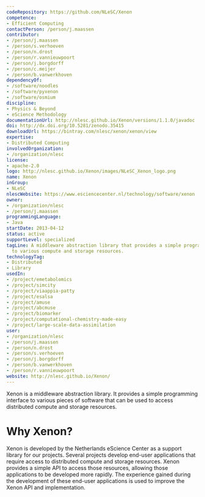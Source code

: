 ```yaml
---
codeRepository: https://github.com/NLeSC/Xenon
competence:
- Efficient Computing
contactPerson: /person/j.maassen
contributor:
- /person/j.maassen
- /person/s.verhoeven
- /person/n.drost
- /person/r.vannieuwpoort
- /person/j.borgdorff
- /person/c.meijer
- /person/b.vanwerkhoven
dependencyOf:
- /software/noodles
- /software/pyxenon
- /software/osmium
discipline:
- Physics & Beyond
- eScience Methodology
documentationUrl: http://nlesc.github.io/Xenon/versions/1.1.0/javadoc
doi: http://dx.doi.org/10.5281/zenodo.35415
downloadUrl: https://bintray.com/nlesc/xenon/xenon/view
expertise:
- Distributed Computing
involvedOrganization:
- /organization/nlesc
license:
- apache-2.0
logo: http://nlesc.github.io/Xenon/images/NLeSC_Xenon_logo.png
name: Xenon
inGroup:
- NLeSC
nlescWebsite: https://www.esciencecenter.nl/technology/software/xenon
owner:
- /organization/nlesc
- /person/j.maassen
programmingLanguage:
- Java
startDate: 2013-04-12
status: active
supportLevel: specialized
tagLine: A middleware abstraction library that provides a simple programming interface
  to various compute and storage resources.
technologyTag:
- Distributed
- Library
usedIn:
- /project/emetabolomics
- /project/simcity
- /project/viaappia-patty
- /project/esalsa
- /project/amuse
- /project/abcmuse
- /project/biomarker
- /project/computational-chemistry-made-easy
- /project/large-scale-data-assimilation
user:
- /organization/nlesc
- /person/j.maassen
- /person/n.drost
- /person/s.verhoeven
- /person/j.borgdorff
- /person/b.vanwerkhoven
- /person/r.vannieuwpoort
website: http://nlesc.github.io/Xenon/
---
```

Xenon is a middleware abstraction library. It provides a simple
programming interface to various pieces of software that can be used to
access distributed compute and storage resources.

# Why Xenon?

Xenon is developed by the Netherlands eScience Center as a support
library for our projects. Several projects develop end-user applications
that require access to distributed compute and storage resources. Xenon
provides a simple API to access those resources, allowing those
applications to be developed more rapidly. The experience gained during
the development of these end-user applications is used to improve the
Xenon API and implementation.
